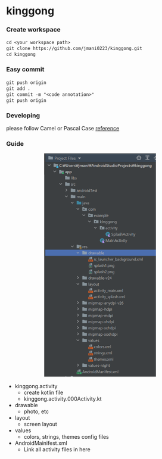 # kinggong

### Create workspace
```
cd <your workspace path>
git clone https://github.com/jmani0223/kinggong.git
cd kinggong
```

### Easy commit
``` shell
git push origin
git add .
git commit -m "<code annotation>"
git push origin
```

### Developing

please follow Camel or Pascal Case 
[reference](https://lcw126.tistory.com/260)

### Guide

<center><img src="./img/tree.PNG" width="300" height="600"></center>

+ kinggong.activity
  + create kotlin file
  + kinggong.activity.000Activity.kt
+ drawable
  - photo, etc
+ layout
  - screen layout
+ values
  + colors, strings, themes config files
+ AndroidMainifest.xml
  + Link all activity files in here
